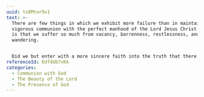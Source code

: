 ```yaml
---
uuid: tx8Mtor9x1
text: >-
  There are few things in which we exhibit more failure than in maintaining
  vigorous communion with the perfect manhood of the Lord Jesus Christ. Hence it
  is that we suffer so much from vacancy, barrenness, restlessness, and
  wandering.


  Did we but enter with a more sincere faith into the truth that there is a real Man at the right hand of the Majesty in the heavens–One whose sympathy is perfect, whose love is fathomless, whose power is omnipotent, whose wisdom is infinite, whose resources are inexhaustible, whose riches are unsearchable, whose ear is open to our every breathing, whose hand is open to our every need, whose heart is full of unspeakable love and tenderness toward us—how much more happy and elevated we should be...
referenceId: 6Uf4Ub7vKk
categories:
  - Communion with God
  - The Beauty of the Lord
  - The Presence of God
---
```

